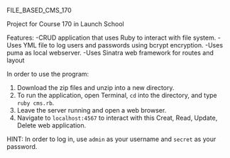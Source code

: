 FILE_BASED_CMS_170

Project for Course 170 in Launch School

Features:
-CRUD application that uses Ruby to interact with file system.
-Uses YML file to log users and passwords using bcrypt encryption.
-Uses puma as local webserver.
-Uses Sinatra web framework for routes and layout

In order to use the program:
1. Download the zip files and unzip into a new directory.
2. To run the application, open Terminal,  ```cd``` into the directory, and type ```ruby cms.rb```.
3. Leave the server running and open a web browser.
4. Navigate to ```localhost:4567``` to interact with this Creat, Read, Update, Delete web application.

HINT: In order to log in, use ```admin``` as your username and ```secret``` as your password.
